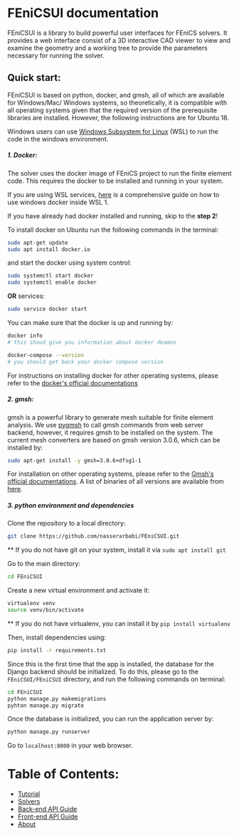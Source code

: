 # FEniCSUI documentation

FEniCSUI is a library to build powerful user interfaces for FEniCS solvers. It provides a web interface consist of a 3D interactive CAD viewer to view and examine the geometry and a working tree to  provide the parameters necessary for running the solver.

## Quick start:

FEniCSUI is based on python, docker, and gmsh, all of which are available for Windows/Mac/ Windows systems, so theoretically, it is compatible with all operating systems given that the required version of the prerequisite libraries are installed. However, the following instructions are for Ubuntu 18.

Windows users can use [Windows Subsystem for Linux](https://docs.microsoft.com/en-us/windows/wsl/install-win10) (WSL) to run the code in the windows environment. 

##### 1. Docker:

The solver uses the docker image of FEniCS project to run the finite element code. This requires the docker to be installed and running in your system. 

If you are using WSL services, [here](https://nickjanetakis.com/blog/setting-up-docker-for-windows-and-wsl-to-work-flawlessly) is a comprehensive guide on how to use windows docker inside WSL 1.

If you have already had docker installed and running, skip to the **step 2**!

To install docker on Ubuntu run the following commands in the terminal:

```bash
sudo apt-get update
sudo apt install docker.io
```

and start the docker using system control:

```bash
sudo systemctl start docker
sudo systemctl enable docker
```

**OR** services:

```bash
sudo service docker start
```



You can make sure that the docker is up and running by:

```bash
docker info
# this shoud give you information about docker deamon

docker-compose --version
# you should get back your docker compose version
```

For instructions on installing docker for other operating systems, please refer to the [docker's official documentations](https://www.docker.com/get-started)

##### 2. gmsh:

gmsh is a powerful library to generate mesh suitable for finite element analysis. We use [pygmsh](https://pypi.org/project/pygmsh/) to call gmsh commands from web server backend, however, it requires gmsh to be installed on the system. The current mesh converters are based on gmsh version 3.0.6, which can be installed by:

```bash
sudo apt-get install -y gmsh=3.0.6+dfsg1-1
```

For installation on other operating systems, please refer to the [Gmsh's official documentations](https://gmsh.info/). A list of binaries of all versions are available from [here](https://gmsh.info/bin/).

##### 3. python environment and dependencies

Clone the repository to a local directory:

```bash
git clone https://github.com/nasserarbabi/FEniCSUI.git
```

** If you do not have git on your system, install it via `sudo apt install git`

Go to the main directory:

```bash
cd FEniCSUI
```

Create a new virtual environment and activate it:

```bash
virtualenv venv
source venv/bin/activate
```

** If you do not have virtualenv, you can install it by `pip install virtualenv`

Then, install dependencies using:

```bash
pip install -r requirements.txt
```

Since this is the first time that the app is installed, the database for the Django backend should be initialized. To do this, please go to the `FEniCSUI/FEniCSUI` directory, and run the following commands on terminal:

```bash
cd FEniCSUI
python manage.py makemigrations
pyhton manage.py migrate
```

Once the database is initialized, you can run the application server by:

```bash
python manage.py runserver
```

Go to `localhost:8000` in your web browser. 

# Table of Contents:

- [Tutorial](tutorial.md)
- [Solvers](solvers.md)
- [Back-end API Guide](backendAPI.md)
- [Front-end API Guide](frontEndAPI.md)
- [About](about.md)